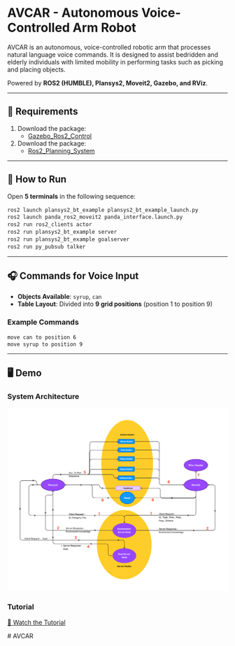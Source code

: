# AVCAR - Autonomous Voice-Controlled Arm Robot  
AVCAR is an autonomous, voice-controlled robotic arm that processes natural language voice commands. It is designed to assist bedridden and elderly individuals with limited mobility in performing tasks such as picking and placing objects.  

Powered by **ROS2 (HUMBLE), Plansys2, Moveit2, Gazebo, and RViz**.  

---

## 📌 Requirements  
1. Download the package:  
   - [Gazebo_Ros2_Control](https://github.com/ros-controls/gazebo_ros2_control/blob/master/doc/index.rst)  
2. Download the package:  
   - [Ros2_Planning_System](https://github.com/PlanSys2/ros2_planning_system.git)  

---

## 🚀 How to Run  

Open **5 terminals** in the following sequence:

```bash
ros2 launch plansys2_bt_example plansys2_bt_example_launch.py
ros2 launch panda_ros2_moveit2 panda_interface.launch.py
ros2 run ros2_clients actor
ros2 run plansys2_bt_example server
ros2 run plansys2_bt_example goalserver
ros2 run py_pubsub talker
```

---

## 🎧 Commands for Voice Input  
- **Objects Available**: `syrup`, `can`  
- **Table Layout**: Divided into **9 grid positions** (position 1 to position 9)  

### **Example Commands**
```text
move can to position 6
move syrup to position 9
```

---

## 🖥️ Demo  
### System Architecture  
![System Architecture](https://github.com/chytra3/AVCAR-Autonomous-Voice-Controlled-Arm-Robot/blob/240a9fffa0d8bc5b1ae1c5f4ef2e63e2bff4b3e1/System_Architecture.png)  

### Tutorial  
[🎥 Watch the Tutorial](https://github.com/user-attachments/assets/e25855a5-3065-4b58-9640-da1dd22175ec)




#   A V C A R 
 
 
